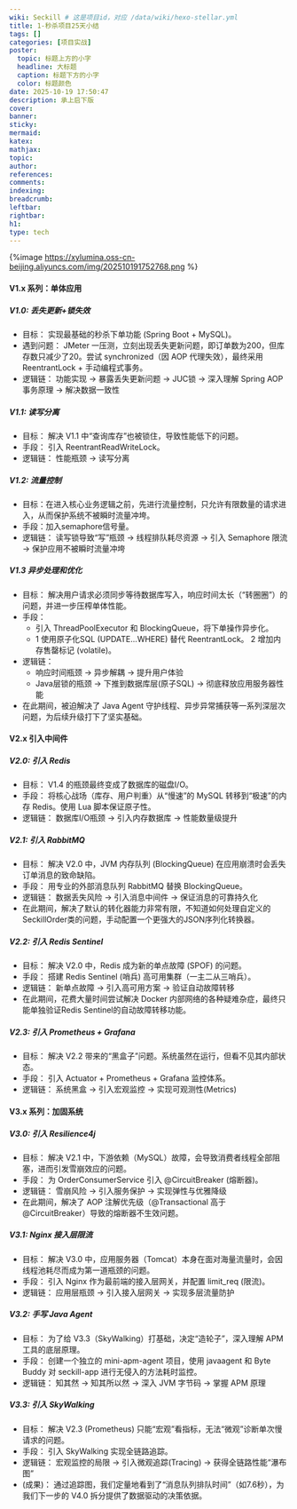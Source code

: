 ```yaml
---
wiki: Seckill # 这是项目id，对应 /data/wiki/hexo-stellar.yml
title: 1-秒杀项目25天小结
tags: []
categories: [项目实战]
poster:
  topic: 标题上方的小字
  headline: 大标题
  caption: 标题下方的小字
  color: 标题颜色
date: 2025-10-19 17:50:47
description: 承上启下版
cover:
banner:
sticky:
mermaid:
katex:
mathjax:
topic:
author:
references:
comments:
indexing:
breadcrumb:
leftbar:
rightbar:
h1:
type: tech
---
```


{%image https://xylumina.oss-cn-beijing.aliyuncs.com/img/202510191752768.png %}

#### V1.x 系列：单体应用
##### V1.0: 丢失更新+锁失效
- 目标： 实现最基础的秒杀下单功能 (Spring Boot + MySQL)。
- 遇到问题： JMeter 一压测，立刻出现丢失更新问题，即订单数为200，但库存数只减少了20。尝试 synchronized（因 AOP 代理失效），最终采用 ReentrantLock + 手动编程式事务。
- 逻辑链： 功能实现 -> 暴露丢失更新问题 -> JUC锁 -> 深入理解 Spring AOP 事务原理 -> 解决数据一致性
##### V1.1: 读写分离
- 目标： 解决 V1.1 中“查询库存”也被锁住，导致性能低下的问题。
- 手段： 引入 ReentrantReadWriteLock。
- 逻辑链： 性能瓶颈 -> 读写分离
##### V1.2: 流量控制 
- 目标：在进入核心业务逻辑之前，先进行流量控制，只允许有限数量的请求进入，从而保护系统不被瞬时流量冲垮。
- 手段：加入semaphore信号量。
- 逻辑链： 读写锁导致“写”瓶颈 -> 线程排队耗尽资源 -> 引入 Semaphore 限流 -> 保护应用不被瞬时流量冲垮
##### V1.3 异步处理和优化
- 目标： 解决用户请求必须同步等待数据库写入，响应时间太长（“转圈圈”）的问题，并进一步压榨单体性能。
- 手段： 
  - 引入 ThreadPoolExecutor 和 BlockingQueue，将下单操作异步化。 
  - 1 使用原子化SQL (UPDATE...WHERE) 替代 ReentrantLock。 2 增加内存售罄标记 (volatile)。
- 逻辑链： 
  - 响应时间瓶颈 -> 异步解耦 -> 提升用户体验
  - Java层锁的瓶颈 -> 下推到数据库层(原子SQL) -> 彻底释放应用服务器性能
- 在此期间，被迫解决了 Java Agent 守护线程、异步异常捕获等一系列深层次问题，为后续升级打下了坚实基础。 
#### V2.x 引入中间件
##### V2.0: 引入 Redis
- 目标： V1.4 的瓶颈最终变成了数据库的磁盘I/O。
- 手段： 将核心战场（库存、用户判重）从“慢速”的 MySQL 转移到“极速”的内存 Redis。使用 Lua 脚本保证原子性。
- 逻辑链： 数据库I/O瓶颈 -> 引入内存数据库 -> 性能数量级提升
##### V2.1: 引入 RabbitMQ
- 目标： 解决 V2.0 中，JVM 内存队列 (BlockingQueue) 在应用崩溃时会丢失订单消息的致命缺陷。
- 手段： 用专业的外部消息队列 RabbitMQ 替换 BlockingQueue。
- 逻辑链： 数据丢失风险 -> 引入消息中间件 -> 保证消息的可靠持久化
- 在此期间，解决了默认的转化器能力非常有限，不知道如何处理自定义的SeckillOrder类的问题，手动配置一个更强大的JSON序列化转换器。
##### V2.2: 引入 Redis Sentinel
- 目标： 解决 V2.0 中，Redis 成为新的单点故障 (SPOF) 的问题。
- 手段： 搭建 Redis Sentinel (哨兵) 高可用集群（一主二从三哨兵）。
- 逻辑链： 新单点故障 -> 引入高可用方案 -> 验证自动故障转移
- 在此期间，花费大量时间尝试解决 Docker 内部网络的各种疑难杂症，最终只能单独验证Redis Sentinel的自动故障转移功能。
##### V2.3: 引入 Prometheus + Grafana
- 目标： 解决 V2.2 带来的“黑盒子”问题。系统虽然在运行，但看不见其内部状态。
- 手段： 引入 Actuator + Prometheus + Grafana 监控体系。
- 逻辑链： 系统黑盒 -> 引入宏观监控 -> 实现可观测性(Metrics)
#### V3.x 系列：加固系统
##### V3.0: 引入 Resilience4j
- 目标： 解决 V2.1 中，下游依赖（MySQL）故障，会导致消费者线程全部阻塞，进而引发雪崩效应的问题。
- 手段： 为 OrderConsumerService 引入 @CircuitBreaker (熔断器)。
- 逻辑链： 雪崩风险 -> 引入服务保护 -> 实现弹性与优雅降级
- 在此期间，解决了 AOP 注解优先级（@Transactional 高于 @CircuitBreaker）导致的熔断器不生效问题。
##### V3.1: Nginx 接入层限流
- 目标： 解决 V3.0 中，应用服务器（Tomcat）本身在面对海量流量时，会因线程池耗尽而成为第一道瓶颈的问题。
- 手段： 引入 Nginx 作为最前端的接入层网关，并配置 limit_req (限流)。
- 逻辑链： 应用层瓶颈 -> 引入接入层网关 -> 实现多层流量防护
##### V3.2: 手写 Java Agent
- 目标： 为了给 V3.3（SkyWalking）打基础，决定“造轮子”，深入理解 APM 工具的底层原理。
- 手段： 创建一个独立的 mini-apm-agent 项目，使用 javaagent 和 Byte Buddy 对 seckill-app 进行无侵入的方法耗时监控。
- 逻辑链： 知其然 -> 知其所以然 -> 深入 JVM 字节码 -> 掌握 APM 原理
##### V3.3: 引入 SkyWalking
- 目标： 解决 V2.3 (Prometheus) 只能“宏观”看指标，无法“微观”诊断单次慢请求的问题。
- 手段： 引入 SkyWalking 实现全链路追踪。
- 逻辑链： 宏观监控的局限 -> 引入微观追踪(Tracing) -> 获得全链路性能“瀑布图”
- (成果)： 通过追踪图，我们定量地看到了“消息队列排队时间”（如7.6秒），为我们下一步的 V4.0 拆分提供了数据驱动的决策依据。